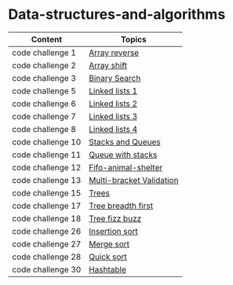 # Data-structures-and-algorithms

| Content           | Topics                                                                    |
| ----------------- | ------------------------------------------------------------------------- |
| code challenge 1  | [Array reverse](challenges/array_reverse/README.md)                       |
| code challenge 2  | [Array shift](challenges/array_shift/README.md)                           |
| code challenge 3  | [Binary Search](challenges/array_binary_search/README.md)                 |
| code challenge 5  | [Linked lists 1](Data_Structures/linked_list/README.md)                   |
| code challenge 6  | [Linked lists 2](Data_Structures/README.md)                               |
| code challenge 7  | [Linked lists 3](Data_Structures/readme.md)                               |
| code challenge 8  | [Linked lists 4](challenges/ll_zip/README.md)                             |
| code challenge 10 | [Stacks and Queues](Data_Structures/stacks_and_queues/README.md)          |
| code challenge 11 | [Queue with stacks](challenges/queue_with_stacks/README.md)               |
| code challenge 12 | [Fifo-animal-shelter](challenges/fifo_animal_shelter/README.md)           |
| code challenge 13 | [Multi-bracket Validation](challenges/multi_bracket_validation/README.md) |
| code challenge 15 | [Trees](Data_Structures/trees/README.md)                                  |
| code challenge 17 | [Tree breadth first](challenges/tree-breadth-first/README.md)             |
| code challenge 18 | [Tree fizz buzz](challenges/tree_fizz_buzz/README.md)                     |
| code challenge 26 | [Insertion sort](insertionsort/README.md)                                 |
| code challenge 27 | [Merge sort](merge-sort/README.md)                                        |
| code challenge 28 | [Quick sort](quick_sort/README.md)                                        |
| code challenge 30 | [Hashtable](hashtable/README.md)                                          |